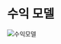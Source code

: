 # 수익 모델
![수익모델](https://user-images.githubusercontent.com/47167335/66306757-6e0af700-e93d-11e9-904f-c92472ee6113.PNG)

